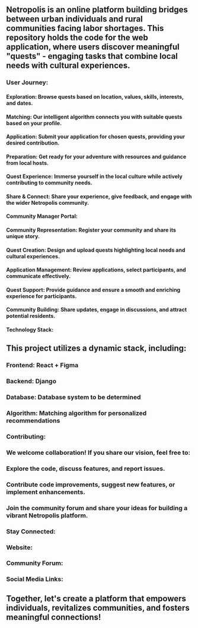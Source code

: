 ## Netropolis is an online platform building bridges between urban individuals and rural communities facing labor shortages. This repository holds the code for the web application, where users discover meaningful "quests" - engaging tasks that combine local needs with cultural experiences.

### User Journey:
#### Exploration: Browse quests based on location, values, skills, interests, and dates.
#### Matching: Our intelligent algorithm connects you with suitable quests based on your profile.
#### Application: Submit your application for chosen quests, providing your desired contribution.
#### Preparation: Get ready for your adventure with resources and guidance from local hosts.
#### Quest Experience: Immerse yourself in the local culture while actively contributing to community needs.
#### Share & Connect: Share your experience, give feedback, and engage with the wider Netropolis community.
#### Community Manager Portal:
#### Community Representation: Register your community and share its unique story.
#### Quest Creation: Design and upload quests highlighting local needs and cultural experiences.
#### Application Management: Review applications, select participants, and communicate effectively.
#### Quest Support: Provide guidance and ensure a smooth and enriching experience for participants.
#### Community Building: Share updates, engage in discussions, and attract potential residents.
#### Technology Stack:

## This project utilizes a dynamic stack, including:

### Frontend: React + Figma
### Backend: Django
### Database: Database system to be determined
### Algorithm: Matching algorithm for personalized recommendations
### Contributing:
### We welcome collaboration! If you share our vision, feel free to:

### Explore the code, discuss features, and report issues.
### Contribute code improvements, suggest new features, or implement enhancements.
### Join the community forum and share your ideas for building a vibrant Netropolis platform.

### Stay Connected:
### Website:
### Community Forum:
### Social Media Links:

## Together, let's create a platform that empowers individuals, revitalizes communities, and fosters meaningful connections!